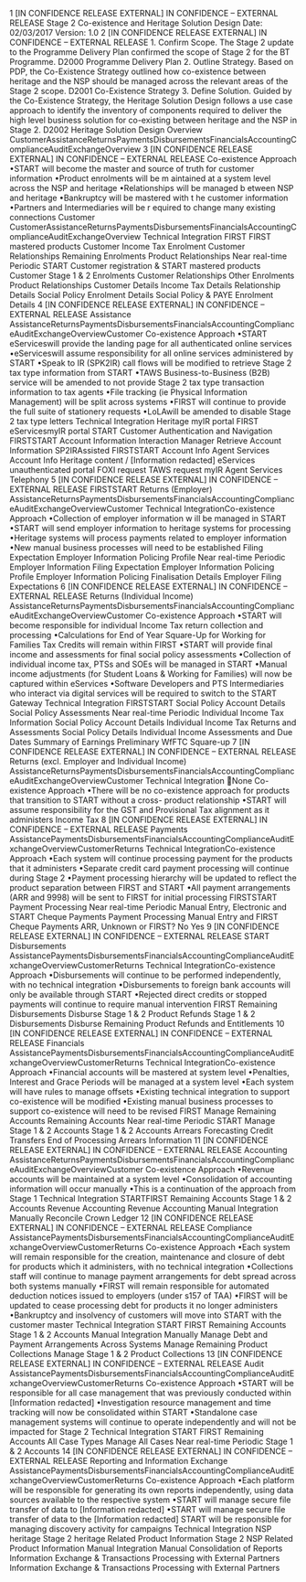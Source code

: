 1 \[IN CONFIDENCE RELEASE EXTERNAL\] IN CONFIDENCE – EXTERNAL RELEASE Stage 2 Co-existence and Heritage Solution Design Date: 02/03/2017 Version: 1.0 2 \[IN CONFIDENCE RELEASE EXTERNAL\] IN CONFIDENCE – EXTERNAL RELEASE 1. Confirm Scope. The Stage 2 update to the Programme Delivery Plan confirmed the scope of Stage 2 for the BT Programme. D2000 Programme Delivery Plan 2. Outline Strategy. Based on PDP, the Co-Existence Strategy outlined how co-existence between heritage and the NSP should be managed across the relevant areas of the Stage 2 scope. D2001 Co-Existence Strategy 3. Define Solution. Guided by the Co-Existence Strategy, the Heritage Solution Design follows a use case approach to identify the inventory of components required to deliver the high level business solution for co-existing between heritage and the NSP in Stage 2. D2002 Heritage Solution Design Overview CustomerAssistanceReturnsPaymentsDisbursementsFinancialsAccountingComplianceAuditExchangeOverview 3 \[IN CONFIDENCE RELEASE EXTERNAL\] IN CONFIDENCE – EXTERNAL RELEASE Co-existence Approach •START will become the master and source of truth for customer information •Product enrolments will be m aintained at a system level across the NSP and heritage •Relationships will be managed b etween NSP and heritage •Bankruptcy will be mastered with t he customer information •Partners and Intermediaries will be r equired to change many existing connections Customer CustomerAssistanceReturnsPaymentsDisbursementsFinancialsAccountingComplianceAuditExchangeOverview Technical Integration FIRST FIRST mastered products Customer Income Tax Enrolment Customer Relationships Remaining Enrolments Product Relationships Near real-time Periodic START Customer registration & START mastered products Customer Stage 1 & 2 Enrolments Customer Relationships Other Enrolments Product Relationships Customer Details Income Tax Details Relationship Details Social Policy Enrolment Details Social Policy & PAYE Enrolment Details 4 \[IN CONFIDENCE RELEASE EXTERNAL\] IN CONFIDENCE – EXTERNAL RELEASE Assistance AssistanceReturnsPaymentsDisbursementsFinancialsAccountingComplianceAuditExchangeOverviewCustomer Co-existence Approach •START eServiceswill provide the landing page for all authenticated online services •eServiceswill assume responsibility for all online services administered by START •Speak to IR (SPK2IR) call flows will be modified to retrieve Stage 2 tax type information from START •TAWS Business-to-Business (B2B) service will be amended to not provide Stage 2 tax type transaction information to tax agents •File tracking (ie Physical Information Management) will be split across systems •FIRST will continue to provide the full suite of stationery requests •LoLAwill be amended to disable Stage 2 tax type letters Technical Integration Heritage myIR portal FIRST eServicesmyIR portal START Customer Authentication and Navigation FIRSTSTART Account Information Interaction Manager Retrieve Account Information SP2IRAssisted FIRSTSTART Account Info Agent Services Account Info Heritage content / \[Information redacted\] eServices unauthenticated portal FOXI request TAWS request myIR Agent Services Telephony 5 \[IN CONFIDENCE RELEASE EXTERNAL\] IN CONFIDENCE – EXTERNAL RELEASE FIRSTSTART Returns (Employer) AssistanceReturnsPaymentsDisbursementsFinancialsAccountingComplianceAuditExchangeOverviewCustomer Technical IntegrationCo-existence Approach •Collection of employer information w ill be managed in START •START will send employer information to heritage systems for processing •Heritage systems will process payments related to employer information •New manual business processes will need to be established Filing Expectation Employer Information Policing Profile Near real-time Periodic Employer Information Filing Expectation Employer Information Policing Profile Employer Information Policing Finalisation Details Employer Filing Expectations 6 \[IN CONFIDENCE RELEASE EXTERNAL\] IN CONFIDENCE – EXTERNAL RELEASE Returns (Individual Income) AssistanceReturnsPaymentsDisbursementsFinancialsAccountingComplianceAuditExchangeOverviewCustomer Co-existence Approach •START will become responsible for individual Income Tax return collection and processing •Calculations for End of Year Square-Up for Working for Families Tax Credits will remain within FIRST •START will provide final income and assessments for final social policy assessments •Collection of individual income tax, PTSs and SOEs will be managed in START •Manual income adjustments (for Student Loans & Working for Families) will now be captured within eServices •Software Developers and PTS Intermediaries who interact via digital services will be required to switch to the START Gateway Technical Integration FIRSTSTART Social Policy Account Details Social Policy Assessments Near real-time Periodic Individual Income Tax Information Social Policy Account Details Individual Income Tax Returns and Assessments Social Policy Details Individual Income Assessments and Due Dates Summary of Earnings Preliminary WfFTC Square-up 7 \[IN CONFIDENCE RELEASE EXTERNAL\] IN CONFIDENCE – EXTERNAL RELEASE Returns (excl. Employer and Individual Income) AssistanceReturnsPaymentsDisbursementsFinancialsAccountingComplianceAuditExchangeOverviewCustomer Technical Integration None Co-existence Approach •There will be no co-existence approach for products that transition to START without a cross- product relationship •START will assume responsibility for the GST and Provisional Tax alignment as it administers Income Tax 8 \[IN CONFIDENCE RELEASE EXTERNAL\] IN CONFIDENCE – EXTERNAL RELEASE Payments AssistancePaymentsDisbursementsFinancialsAccountingComplianceAuditExchangeOverviewCustomerReturns Technical IntegrationCo-existence Approach •Each system will continue processing payment for the products that it administers •Separate credit card payment processing will continue during Stage 2 •Payment processing hierarchy will be updated to reflect the product separation between FIRST and START •All payment arrangements (ARR and 9998) will be sent to FIRST for initial processing FIRSTSTART Payment Processing Near real-time Periodic Manual Entry, Electronic and START Cheque Payments Payment Processing Manual Entry and FIRST Cheque Payments ARR, Unknown or FIRST? No Yes 9 \[IN CONFIDENCE RELEASE EXTERNAL\] IN CONFIDENCE – EXTERNAL RELEASE START Disbursements AssistancePaymentsDisbursementsFinancialsAccountingComplianceAuditExchangeOverviewCustomerReturns Technical IntegrationCo-existence Approach •Disbursements will continue to be performed independently, with no technical integration •Disbursements to foreign bank accounts will only be available through START •Rejected direct credits or stopped payments will continue to require manual intervention FIRST Remaining Disbursements Disburse Stage 1 & 2 Product Refunds Stage 1 & 2 Disbursements Disburse Remaining Product Refunds and Entitlements 10 \[IN CONFIDENCE RELEASE EXTERNAL\] IN CONFIDENCE – EXTERNAL RELEASE Financials AssistancePaymentsDisbursementsFinancialsAccountingComplianceAuditExchangeOverviewCustomerReturns Technical IntegrationCo-existence Approach •Financial accounts will be mastered at system level •Penalties, Interest and Grace Periods will be managed at a system level •Each system will have rules to manage offsets •Existing technical integration to support co-existence will be modified •Existing manual business processes to support co-existence will need to be revised FIRST Manage Remaining Accounts Remaining Accounts Near real-time Periodic START Manage Stage 1 & 2 Accounts Stage 1 & 2 Accounts Arrears Forecasting Credit Transfers End of Processing Arrears Information 11 \[IN CONFIDENCE RELEASE EXTERNAL\] IN CONFIDENCE – EXTERNAL RELEASE Accounting AssistanceReturnsPaymentsDisbursementsFinancialsAccountingComplianceAuditExchangeOverviewCustomer Co-existence Approach •Revenue accounts will be maintained at a system level •Consolidation of accounting information will occur manually •This is a continuation of the approach from Stage 1 Technical Integration STARTFIRST Remaining Accounts Stage 1 & 2 Accounts Revenue Accounting Revenue Accounting Manual Integration Manually Reconcile Crown Ledger 12 \[IN CONFIDENCE RELEASE EXTERNAL\] IN CONFIDENCE – EXTERNAL RELEASE Compliance AssistancePaymentsDisbursementsFinancialsAccountingComplianceAuditExchangeOverviewCustomerReturns Co-existence Approach •Each system will remain responsible for the creation, maintenance and closure of debt for products which it administers, with no technical integration •Collections staff will continue to manage payment arrangements for debt spread across both systems manually •FIRST will remain responsible for automated deduction notices issued to employers (under s157 of TAA) •FIRST will be updated to cease processing debt for products it no longer administers •Bankruptcy and insolvency of customers will move into START with the customer master Technical Integration START FIRST Remaining Accounts Stage 1 & 2 Accounts Manual Integration Manually Manage Debt and Payment Arrangements Across Systems Manage Remaining Product Collections Manage Stage 1 & 2 Product Collections 13 \[IN CONFIDENCE RELEASE EXTERNAL\] IN CONFIDENCE – EXTERNAL RELEASE Audit AssistancePaymentsDisbursementsFinancialsAccountingComplianceAuditExchangeOverviewCustomerReturns Co-existence Approach •START will be responsible for all case management that was previously conducted within \[Information redacted\] •Investigation resource management and time tracking will now be consolidated within START •Standalone case management systems will continue to operate independently and will not be impacted for Stage 2 Technical Integration START FIRST Remaining Accounts All Case Types Manage All Cases Near real-time Periodic Stage 1 & 2 Accounts 14 \[IN CONFIDENCE RELEASE EXTERNAL\] IN CONFIDENCE – EXTERNAL RELEASE Reporting and Information Exchange AssistancePaymentsDisbursementsFinancialsAccountingComplianceAuditExchangeOverviewCustomerReturns Co-existence Approach •Each platform will be responsible for generating its own reports independently, using data sources available to the respective system •START will manage secure file transfer of data to \[Information redacted\] •START will manage secure file transfer of data to the \[Information redacted\] START will be responsible for managing discovery activity for campaigns Technical Integration NSP heritage Stage 2 heritage Related Product Information Stage 2 NSP Related Product Information Manual Integration Manual Consolidation of Reports Information Exchange & Transactions Processing with External Partners Information Exchange & Transactions Processing with External Partners